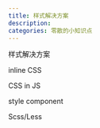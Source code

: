 ```yaml
---
title: 样式解决方案
description: 
categories: 零散的小知识点
---
```


样式解决方案

inline CSS

CSS in JS

style component

Scss/Less 